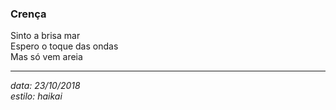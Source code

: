 ### Crença
Sinto a brisa mar  
Espero o toque das ondas  
Mas só vem areia  

---
_data: 23/10/2018_  
_estilo: haikai_  
